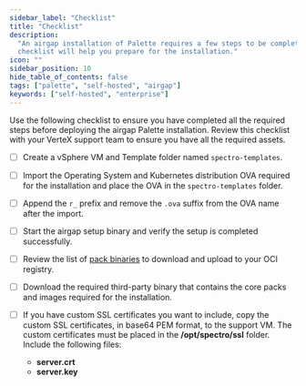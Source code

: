 ```yaml
---
sidebar_label: "Checklist"
title: "Checklist"
description:
  "An airgap installation of Palette requires a few steps to be completed before the installation can begin. This
  checklist will help you prepare for the installation."
icon: ""
sidebar_position: 10
hide_table_of_contents: false
tags: ["palette", "self-hosted", "airgap"]
keywords: ["self-hosted", "enterprise"]
---
```


Use the following checklist to ensure you have completed all the required steps before deploying the airgap Palette
installation. Review this checklist with your VerteX support team to ensure you have all the required assets.

- [ ] Create a vSphere VM and Template folder named `spectro-templates`.

- [ ] Import the Operating System and Kubernetes distribution OVA required for the installation and place the OVA in the
      `spectro-templates` folder.

- [ ] Append the `r_` prefix and remove the `.ova` suffix from the OVA name after the import.

- [ ] Start the airgap setup binary and verify the setup is completed successfully.

- [ ] Review the list of [pack binaries](../../airgap/supplemental-packs.md) to download and upload to your OCI
      registry.

- [ ] Download the required third-party binary that contains the core packs and images required for the installation.

- [ ] If you have custom SSL certificates you want to include, copy the custom SSL certificates, in base64 PEM format,
      to the support VM. The custom certificates must be placed in the **/opt/spectro/ssl** folder. Include the
      following files:
  - **server.crt**
  - **server.key**
